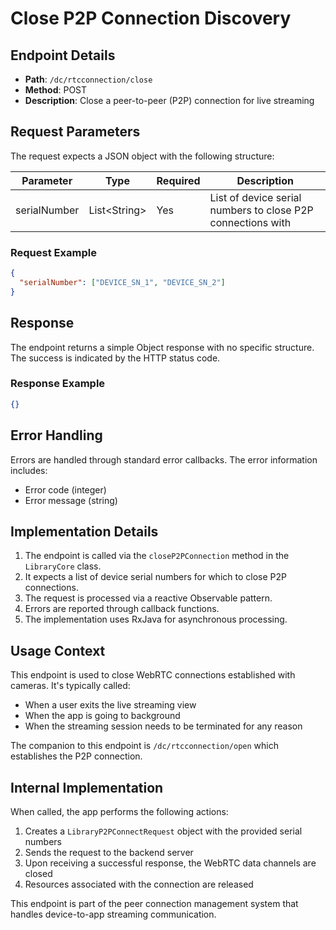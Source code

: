 # Close P2P Connection Discovery

## Endpoint Details
- **Path**: `/dc/rtcconnection/close`
- **Method**: POST
- **Description**: Close a peer-to-peer (P2P) connection for live streaming

## Request Parameters

The request expects a JSON object with the following structure:

| Parameter | Type | Required | Description |
|-----------|------|----------|-------------|
| serialNumber | List\<String\> | Yes | List of device serial numbers to close P2P connections with |

### Request Example
```json
{
  "serialNumber": ["DEVICE_SN_1", "DEVICE_SN_2"]
}
```

## Response

The endpoint returns a simple Object response with no specific structure. The success is indicated by the HTTP status code.

### Response Example
```json
{}
```

## Error Handling

Errors are handled through standard error callbacks. The error information includes:
- Error code (integer)
- Error message (string)

## Implementation Details

1. The endpoint is called via the `closeP2PConnection` method in the `LibraryCore` class.
2. It expects a list of device serial numbers for which to close P2P connections.
3. The request is processed via a reactive Observable pattern.
4. Errors are reported through callback functions.
5. The implementation uses RxJava for asynchronous processing.

## Usage Context

This endpoint is used to close WebRTC connections established with cameras. It's typically called:
- When a user exits the live streaming view
- When the app is going to background
- When the streaming session needs to be terminated for any reason

The companion to this endpoint is `/dc/rtcconnection/open` which establishes the P2P connection.

## Internal Implementation

When called, the app performs the following actions:
1. Creates a `LibraryP2PConnectRequest` object with the provided serial numbers
2. Sends the request to the backend server
3. Upon receiving a successful response, the WebRTC data channels are closed
4. Resources associated with the connection are released

This endpoint is part of the peer connection management system that handles device-to-app streaming communication.